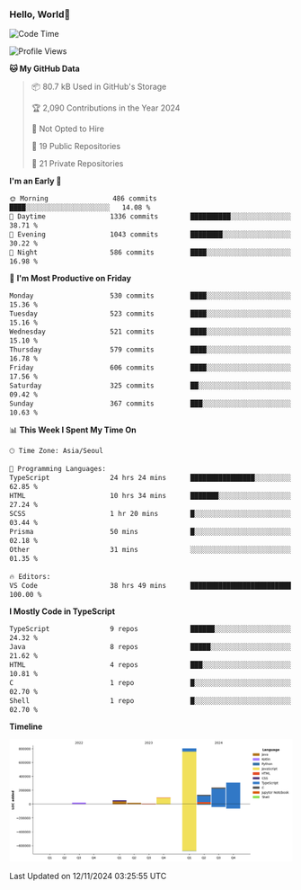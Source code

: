 
### Hello, World🐤

<!--START_SECTION:waka-->
![Code Time](http://img.shields.io/badge/Code%20Time-1%2C031%20hrs%2039%20mins-blue)

![Profile Views](http://img.shields.io/badge/Profile%20Views-2-blue)

**🐱 My GitHub Data** 

> 📦 80.7 kB Used in GitHub's Storage 
 > 
> 🏆 2,090 Contributions in the Year 2024
 > 
> 🚫 Not Opted to Hire
 > 
> 📜 19 Public Repositories 
 > 
> 🔑 21 Private Repositories 
 > 
**I'm an Early 🐤** 

```text
🌞 Morning                486 commits         ████░░░░░░░░░░░░░░░░░░░░░   14.08 % 
🌆 Daytime                1336 commits        ██████████░░░░░░░░░░░░░░░   38.71 % 
🌃 Evening                1043 commits        ████████░░░░░░░░░░░░░░░░░   30.22 % 
🌙 Night                  586 commits         ████░░░░░░░░░░░░░░░░░░░░░   16.98 % 
```
📅 **I'm Most Productive on Friday** 

```text
Monday                   530 commits         ████░░░░░░░░░░░░░░░░░░░░░   15.36 % 
Tuesday                  523 commits         ████░░░░░░░░░░░░░░░░░░░░░   15.16 % 
Wednesday                521 commits         ████░░░░░░░░░░░░░░░░░░░░░   15.10 % 
Thursday                 579 commits         ████░░░░░░░░░░░░░░░░░░░░░   16.78 % 
Friday                   606 commits         ████░░░░░░░░░░░░░░░░░░░░░   17.56 % 
Saturday                 325 commits         ██░░░░░░░░░░░░░░░░░░░░░░░   09.42 % 
Sunday                   367 commits         ███░░░░░░░░░░░░░░░░░░░░░░   10.63 % 
```


📊 **This Week I Spent My Time On** 

```text
🕑︎ Time Zone: Asia/Seoul

💬 Programming Languages: 
TypeScript               24 hrs 24 mins      ████████████████░░░░░░░░░   62.85 % 
HTML                     10 hrs 34 mins      ███████░░░░░░░░░░░░░░░░░░   27.24 % 
SCSS                     1 hr 20 mins        █░░░░░░░░░░░░░░░░░░░░░░░░   03.44 % 
Prisma                   50 mins             █░░░░░░░░░░░░░░░░░░░░░░░░   02.18 % 
Other                    31 mins             ░░░░░░░░░░░░░░░░░░░░░░░░░   01.35 % 

🔥 Editors: 
VS Code                  38 hrs 49 mins      █████████████████████████   100.00 % 
```

**I Mostly Code in TypeScript** 

```text
TypeScript               9 repos             ██████░░░░░░░░░░░░░░░░░░░   24.32 % 
Java                     8 repos             █████░░░░░░░░░░░░░░░░░░░░   21.62 % 
HTML                     4 repos             ███░░░░░░░░░░░░░░░░░░░░░░   10.81 % 
C                        1 repo              █░░░░░░░░░░░░░░░░░░░░░░░░   02.70 % 
Shell                    1 repo              █░░░░░░░░░░░░░░░░░░░░░░░░   02.70 % 
```



**Timeline**

![Lines of Code chart](https://raw.githubusercontent.com/jilpoom/jilpoom/main/assets/bar_graph.png)


 Last Updated on 12/11/2024 03:25:55 UTC
<!--END_SECTION:waka-->

